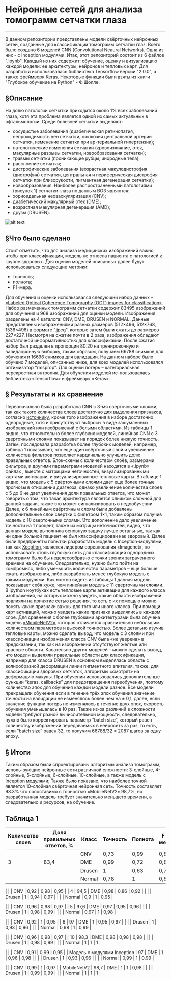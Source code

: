 # Нейронные сетей для анализа томограмм сетчатки глаза
***
В данном репозитории представлены модели свёрточных нейронных сетей, созданные для классификации томограмм сетчатки глаз. Всего было создано 6 моделей CNN (Convolutional Neaural Networks). Одна из них - с Inception модулями.
Итак, этот репозиторий состоит из 6 файлов ".ipynb". Каждый из них содержит: обучение, оценку и визуализацию каждой модели: ее архитектуры, нейронов и тепловых карт.
Для разработки использовалась библиотека Tensorflow версии "2.0.0", а также фреймворк Keras.
Некоторые функции были взяты из книги "Глубокое обучение на Python" - Ф.Шолле.

## §Описание
На долю патологии сетчатки приходится около 1% всех заболеваний глаза, хотя эта проблема является одной из самых актуальных в офтальмологии. Среди болезней сетчатки выделяют: 
-	сосудистые заболевания (диабетическая ретинопатия, непроходимость вен сетчатки, окклюзия центральной артерии сетчатки, изменение сетчатки при ар-териальной гипертензии);
-	патологические изменения сетчатки (кровоизлияние, отек, макулярные разрывы сетчатки, новообразования сетчатки);
-	травмы сетчатки (проникающие рубцы, инородные тела);
-	расслоение сетчатки;
-	дистрофические заболевания (возрастная макулодистрофия (дистрофия) сетчатки, центральная и периферическая дистрофия сетчатки при близорукости, пигментная дегенерация сетчатки);
-	новообразования.
Наиболее распространенными патологиями (рисунок 1) сетчатки глаза по данным ВОЗ являются:
-	хориоидальная неоваскуляризация (CNV);
-	диабетический макулярный отек (DME);
-	возрастная макулярная дегенерация (AMD);
-	друзы (DRUSEN).
 
![alt text](https://i.imgur.com/fSTeZMd.png "Особенности томограмм для патологий (CNV, DME, Drusen) и здоровой сетчатки")

## §Что было сделано
Стоит отметить, что для анализа медицинских изображений важно, чтобы при классификации, модель не отнесла пациента с патологией к группе здоровых.
Для оценки моделей описанных далее будут использоваться следующие метрики: 
- точность;
- полнота;
- F1-мера.

Для обучения и оценки использовался следующий набор данных – [«Labeled Optical Coherence Tomography (OCT) images for classification»](https://www.kaggle.com/paultimothymooney/kermany2018). Набор размеченных томограмм сетчатки содержит 83495 изображений для обучения и 968 изображений для оценки модели. Изображения разделены на 4 каталога: CNV, DME, DRUSEN и NORMAL. Данные представлены изображениями разных размеров (512×496, 512×768, 1536×496) в формате ".jpeg", которые затем были сжаты до размеров 227×227. Несмотря на сжатие почти в 2 раза, изображения обладают достаточной информативностью для классификации.
После сжатия набор был разделен в пропорции 80:20 на тренировочную и валидационную выборку, таким образом, получаем 66788 снимков для обучения и 16696 снимков для валидации. На данном наборе было обучено 7 моделей, описанных ниже, для всех моделей использовался оптимизатор “rmsprop”. Для оценки потерь – категориальная перекрестная энтропия. Для обучения моделей ис-пользовалась библиотека «Tensorflow» и фреймворк «Keras».

## § Результаты и их сравнение
Первоначально была разработана CNN с 3-мя сверточными слоями, так как такого количества слоев достаточно для выделения признаков, согласно [источнику](https://www.nature.com/articles/nature14539), кроме того изображения в наборе достаточно однородные, хотя и присутствуют выбросы в виде зашумленных изображений или изображений с белыми областями.
Из таблицы 1 видно, что относительно более глубоких моделей, линейная CNN с 3 сверточными слоями показывает на порядок более низкую точность.  Затем, последовала разработка более глубоких моделей, например, таблица 1 показывает, что еще один свёрточный слой и увеличение количества фильтров позволяет кардинально улучшить долю правильных ответов. Блок-схемы с количеством слоёв, размерами фильтров, и другими параметрами моделей находятся в «.ipynb» файлах , вместе с матрицами неточностей, визуализированными картами активации, и визуализированные тепловые карты.
В таблице 1 видно, что модель с 5 свёрточными слоями дает еще более точные прогнозы в отношении диагноза, однако увеличение количества слоев с 5 до 6 не дает увеличения доли правильных ответов, что может говорить о том, что такая архитектура является слишком сложной для данной задачи, также это может сигнализировать о недообучении. Далее, к 6 линейным свёрточным слоям были добавлены дополнительные слои свертки с фильтром 1×1, таким образом получив модель с 10 сверточными слоями. Это дополнение дало увеличение точности на 1 процент, также из матрицы неточностей, видно, что данная модель выполнила основную задачу лучше остальных, так как ни один больной пациент не был классифицирован как здоровый. Далее были предприняты попытки разработать модель с Inception-модулями, так как [Xception](https://arxiv.org/abs/1610.02357), является лидером соревнования «Imagenet», но использовать столь глубокую сеть для классификаций однородных томограмм было бы нецелесообразно с точки зрения затраченного времени на обучение. Следовательно, нужно было пойти на компромисс, либо уменьшить количество параметров – еще больше сжать изображения, либо разработать менее глубокую модель с такими модулями. Как можно видеть из таблицы 1 данная модель показывает себя хуже, чем линейная модель с 11 сверточными слоями. В ipython ноутбуках есть тепловые карты активации для каждого класса изображений, на которых можно увидеть, какие области изображений повлияли на принятие сетью решения, то есть с их помощью можно понять какие признаки важны для того или иного класса. При помощи карт активаций, можно увидеть какие признаки выделялись в каждом слое. Для сравнения с более глубокими архитектурами была обучена модель [«MobileNetV2»](https://arxiv.org/abs/1801.04381), которая отличается сравнительно небольшим количеством параметров и высокой точностью. Более детально изучив тепловые карты, можно сделать вывод, что модель с 3 слоями при классификации изображения класса CNV была «не уверена» в предсказании, так как на изображении отсутствуют желтые или красные области. Касательно других моделей – можно сделать вывод, что модели выделяли правильные области для классификации, например для класса DRUSEN в основном выделялась область с волнообразной деформации линии пигментного эпителия, также, для классификации здоровых сетчаток, алгоритмы «смотрят» на деформацию макулы. 
При обучении использовались дополнительные функции “keras. callbacks” для предотвращения переобучения, поэтому количество эпох для обучения каждой модели разное. Все модели прекращали обучения если в течение трёх эпох обучения значение точности на валидации не изменялось более чем на ± 0,1, далее, если значение функции потерь не изменялось в течение двух эпох, скорость обучения уменьшалась в 10 раз. Также из-за различий в сложности модели требуют разной вычислительной мощности, следовательно, нужно было корректировать параметр “batch size”, который равен количеству изображений передаваемых в нейросеть за раз, то есть, если “batch size” равен 32, то получим 66788/32 = 2087 шагов за одну эпоху.

## § Итоги
Таким образом были спроектированы алгоритмы анализа томограмм, исполь-зующие нейронные сети различной сложности: 3-слойные, 4-слойные, 5-слойные, 6-слойные, 10-слойные, а также модель с Inception модулями;
Также было показано, что наиболее точной является 10-слойная свёрточная нейронная сеть. Точность составляет 98.3% что сопоставимо с точностью «MobileNetV2» 98,7%, но разработанная модель требует значительно меньшего времени, а следовательно и ресурсов, на обучение.
 

 Таблица 1
 ---
| Количество слоев            | Доля правильных ответов, % | Класс  | Точность | Полнота | F - мера |
|-----------------------------|----------------------------|--------|----------|---------|----------|
|                             |                            | CNV    | 0,73     | 0,99    | 0,84     |
|             3               |             83,4           | DME    | 0,99     | 0,72    | 0,83     |
|                             |                            | Drusen | 1        | 0,63    | 0,77     |
|                             |                            | Normal | 0,78     | 1       | 0,88     |

|                             |                            | CNV    | 0,92     | 0,98    | 0,95     |
|             4               |             94,5           | DME    | 0,98     | 0,86    | 0,92     |
|                             |                            | Drusen | 1        | 0,94    | 0,97     |
|                             |                            | Normal | 0,9      | 1       | 0,95     |

|                             |                            | CNV    | 0,96     | 0,98    | 0,97     |
|             5               |             97,6           | DME    | 0,97     | 0,95    | 0,96     |
|                             |                            | Drusen | 1        | 0,98    | 0,99     |
|                             |                            | Normal | 0,97     | 1       | 0,98     |

|                             |                            | CNV    | 0,92     | 1       | 0,95     |
|             6               |             97             | DME    | 1        | 0,95    | 0,97     |
|                             |                            | Drusen | 1        | 0,93    | 0,96     |
|                             |                            | Normal | 0,98     | 1       | 0,99     |

|                             |                            | CNV    | 0,96     | 0,98    | 0,97     |
|             10              |             98,3           | DME    | 0,98     | 0,98    | 0,98     |
|                             |                            | Drusen | 1        | 0,98    | 0,99     |
|                             |                            | Normal | 1        | 1       | 1        |

|                             |                            | CNV    | 0,91     | 0,99    | 0,95     |
| Модель с модулями Inception |             97             | DME    | 1        | 0,96    | 0,98     |
|                             |                            | Drusen | 1        | 0,93    | 0,96     |
|                             |                            | Normal | 0,99     | 1       | 0,99     |

|                             |                            | CNV    | 0,99     | 1       | 0,97     |
|        MobileNetV2          |             98,7           | DME    | 1        | 1       | 0,98     |
|                             |                            | Drusen | 1        | 0,99    | 0,99     |
|                             |                            | Normal | 1        | 1       | 1        |

